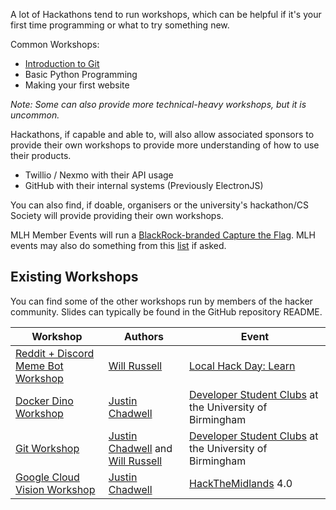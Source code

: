 A lot of Hackathons tend to run workshops, which can be helpful if it's your first time programming or what to try something new.

Common Workshops:

* [Introduction to Git](workshops/introtogit.md)
* Basic Python Programming
* Making your first website

_Note: Some can also provide more technical-heavy workshops, but it is uncommon._

Hackathons, if capable and able to, will also allow associated sponsors to provide their own workshops to provide more understanding of how to use their products.

* Twillio / Nexmo with their API usage
* GitHub with their internal systems (Previously ElectronJS) 

You can also find, if doable, organisers or the university's hackathon/CS Society will provide providing their own workshops.

MLH Member Events will run a [BlackRock-branded Capture the Flag](https://localhost.mlh.io/#activities).
MLH events may also do something from this [list](https://localhost.mlh.io/#activities) if asked.

## Existing Workshops

You can find some of the other workshops run by members of the hacker community. Slides can typically be found in the GitHub repository README.

| Workshop | Authors | Event |
|----------------|---------|-------|
| [Reddit + Discord Meme Bot Workshop](https://github.com/wrussell1999/local-hack-day-workshop) | [Will Russell](https://github.com/wrussell1999) | [Local Hack Day: Learn](https://localhackday.mlh.io/learn) |
| [Docker Dino Workshop](https://github.com/jedevc/docker-dino-demo) | [Justin Chadwell](https://github.com/jedevc) | [Developer Student Clubs](https://developers.google.com/community/dsc) at the University of Birmingham
| [Git Workshop](https://github.com/wrussell1999/git-workshop) | [Justin Chadwell](https://github.com/jedevc) and [Will Russell](https://github.com/wrussell1999) | [Developer Student Clubs](https://developers.google.com/community/dsc) at the University of Birmingham |
| [Google Cloud Vision Workshop](https://github.com/jedevc/blurbot-workshop) | [Justin Chadwell](https://github.com/jedevc) | [HackTheMidlands](https://hackthemidlands.com) 4.0 |
